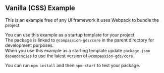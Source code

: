 ## Vanilla (CSS) Example

This is an example free of any UI framework
It uses Webpack to bundle the project

You can use this example as a startup template for your project  
The package is linked to `@compassion-gds/core` in the parent directory for development purposes.  
When you use this example as a starting template update `package.json` `dependencies`
to use the latest version of `@compassion-gds/core`

You can run `npm install` and then `npm start` to test your package.
